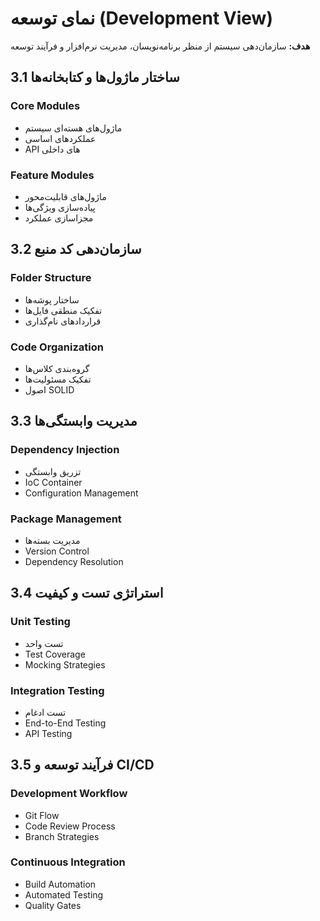# نمای توسعه (Development View)

**هدف:** سازمان‌دهی سیستم از منظر برنامه‌نویسان، مدیریت نرم‌افزار و فرآیند توسعه

## 3.1 ساختار ماژول‌ها و کتابخانه‌ها

### Core Modules
- ماژول‌های هسته‌ای سیستم
- عملکردهای اساسی
- API های داخلی

### Feature Modules  
- ماژول‌های قابلیت‌محور
- پیاده‌سازی ویژگی‌ها
- مجزاسازی عملکرد

## 3.2 سازمان‌دهی کد منبع

### Folder Structure
- ساختار پوشه‌ها
- تفکیک منطقی فایل‌ها
- قراردادهای نام‌گذاری

### Code Organization
- گروه‌بندی کلاس‌ها
- تفکیک مسئولیت‌ها
- اصول SOLID

## 3.3 مدیریت وابستگی‌ها

### Dependency Injection
- تزریق وابستگی
- IoC Container
- Configuration Management

### Package Management
- مدیریت بسته‌ها
- Version Control
- Dependency Resolution

## 3.4 استراتژی تست و کیفیت

### Unit Testing
- تست واحد
- Test Coverage
- Mocking Strategies

### Integration Testing
- تست ادغام
- End-to-End Testing
- API Testing

## 3.5 فرآیند توسعه و CI/CD

### Development Workflow
- Git Flow
- Code Review Process
- Branch Strategies

### Continuous Integration
- Build Automation
- Automated Testing
- Quality Gates